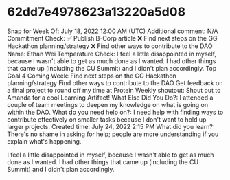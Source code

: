 # 62dd7e4978623a13220a5d08

Snap for Week Of: July 18, 2022 12:00 AM (UTC)
Additional comment: N/A
Commitment Check: ✅ Publish B-Corp article
❌ Find next steps on the GG Hackathon planning/strategy
❌ Find other ways to contribute to the DAO
Name: Ethan Wei
Temperature Check: I feel a little disappointed in myself, because I wasn't able to get as much done as I wanted. I had other things that came up (including the CU Summit) and I didn't plan accordingly.
Top Goal 4 Coming Week: Find next steps on the GG Hackathon planning/strategy
Find other ways to contribute to the DAO
Get feedback on a final project to round off my time at Protein
Weekly shoutout: Shout out to Amanda for a cool Learning Artifact!
What Else Did You Do?: I attended a couple of team meetings to deepen my knowledge on what is going on within the DAO. 
What do you need help on?: I need help with finding ways to contribute effectively on smaller tasks because I don't want to hold up larger projects.
Created time: July 24, 2022 2:15 PM
What did you learn?: There's no shame in asking for help; people are more understanding if you explain what's happening.

I feel a little disappointed in myself, because I wasn't able to get as much done as I wanted. I had other things that came up (including the CU Summit) and I didn't plan accordingly.